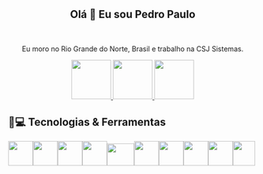 <h2 align="center"> Olá 👋 Eu sou Pedro Paulo </h2>
 
<br>

<p align="center">
Eu moro no Rio Grande do Norte, Brasil e trabalho na CSJ Sistemas.
</p>

<p align="center">
  
  <a href="https://www.instagram.com/pedropaulodfr/">
    <img src="https://user-images.githubusercontent.com/29920024/180446127-c26827ff-badb-48e3-94fb-b9151f992a34.png" width="80" height="80" />
  </a>
  
  <a href="https://www.linkedin.com/in/pedropaulodfr/">
    <img src="https://user-images.githubusercontent.com/29920024/180447126-f4e19dfc-3aa0-4bf4-9535-a05b39c28659.png" width="80" height="80" />
  </a>
  
  <a href="mailto:pedropaulodfr@outlook.com">
    <img src="https://user-images.githubusercontent.com/29920024/180447111-2ee1cba3-1a10-4a78-9220-6e76b0450b38.png" width="80" height="80" />
  </a>
  
</p>

## 🚀💻 Tecnologias & Ferramentas

<img src="https://mauriciomikulski.github.io/img/logos/html.png" width="50" height="50" /><img src="https://cdn-icons-png.flaticon.com/512/5968/5968242.png" width="50" height="50" /><img src="https://user-images.githubusercontent.com/29920024/180448546-fe814091-61a0-4c00-b9b3-f543b1c6428c.png" width="50" height="50" /><img src="https://user-images.githubusercontent.com/29920024/180449638-8a16f7ff-298c-4df2-8f93-8c8fe941316a.png" width="50" height="50"/><img src="https://www.freepnglogos.com/uploads/php-logo-png/php-logo-php-elephant-logo-vectors-download-5.png" width="55" height="45"/><img src="https://loukis-13.github.io/img/logos/Python.png" width="50" height="50" /><img src="https://res.cloudinary.com/appmasters-io/image/upload/v1624744345/mysql_87a2317566.png" width="50" height="50" /><img src="https://user-images.githubusercontent.com/29920024/180453068-bcd0dcfe-0a19-46ab-a246-14b0b5e66500.png" width="50" height="50" /><img src="https://i.pinimg.com/originals/13/a8/94/13a89487b6a28c9fd6fee57cf6bc5e2c.png" width="50" height="50" /><img src="https://cordova.apache.org/static/img/cordova_bot.png" width="45" height="50" />

<!---
pedropaulodfr/pedropaulodfr is a ✨ special ✨ repository because its `README.md` (this file) appears on your GitHub profile.
You can click the Preview link to take a look at your changes.
--->
